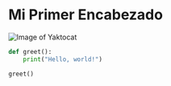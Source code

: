 # Mi Primer Encabezado
![Image of Yaktocat](https://octodex.github.com/images/yaktocat.png)

```python
def greet():
    print("Hello, world!")

greet()

